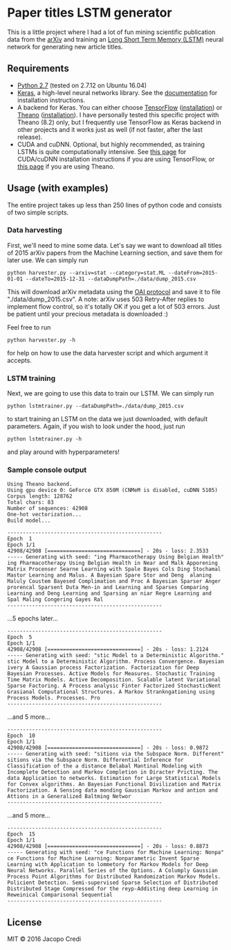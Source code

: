 # Paper titles LSTM generator

This is a little project where I had a lot of fun mining scientific publication data from the [arXiv](https://arxiv.org/) and training an [Long Short Term Memory (LSTM)](https://www.google.it/url?sa=t&rct=j&q=&esrc=s&source=web&cd=4&cad=rja&uact=8&ved=0ahUKEwj1vtjD6vnQAhUGWxQKHQ42B48QFggzMAM&url=http%3A%2F%2Fdeeplearning.cs.cmu.edu%2Fpdfs%2FHochreiter97_lstm.pdf&usg=AFQjCNGoFvqrva4rDCNIcqNe_SiPL_VPxg) neural network for generating new article titles.

## Requirements

* [Python 2.7](https://www.python.org/downloads/) (tested on 2.7.12 on Ubuntu 16.04)
* [Keras](https://keras.io/), a high-level neural networks library. See the [documentation](https://keras.io/#installation) for installation instructions.
* A backend for Keras. You can either choose [TensorFlow](https://www.tensorflow.org/) ([installation](https://www.tensorflow.org/get_started/os_setup)) or [Theano](http://deeplearning.net/software/theano/) ([installation](http://deeplearning.net/software/theano/install.html)). I have personally tested this specific project with Theano (8.2) only, but I frequently use TensorFlow as Keras backend in other projects and it works just as well (if not faster, after the last release).
* CUDA and cuDNN. Optional, but highly recommended, as training LSTMs is quite computationally intensive. See [this page](https://www.tensorflow.org/get_started/os_setup#optional_install_cuda_gpus_on_linux) for CUDA/cuDNN installation instructions if you are using TensorFlow, or [this page](http://deeplearning.net/software/theano/tutorial/using_gpu.html) if you are using Theano.


## Usage (with examples)
The entire project takes up less than 250 lines of python code and consists of two simple scripts.

### Data harvesting

First, we'll need to mine some data. Let's say we want to download all titles of 2015 arXiv papers from the Machine Learning section, and save them for later use. We can simply run
```{r, engine='shell', count_lines}
python harvester.py --arxiv=stat --category=stat.ML --dateFrom=2015-01-01 --dateTo=2015-12-31 --dataDumpPath=./data/dump_2015.csv
```
This will download arXiv metadata using the [OAI protocol](https://arxiv.org/help/oa/index) and save it to file "./data/dump_2015.csv".
A note: arXiv uses 503 Retry-After replies to implement flow control, so it's totally OK if you get a lot of 503 errors. Just be patient until your precious metadata is downloaded :)

Feel free to run
```{r, engine='shell', count_lines}
python harvester.py -h
```
for help on how to use the data harvester script and which argument it accepts.

### LSTM training

Next, we are going to use this data to train our LSTM. We can simply run
```{r, engine='shell', count_lines}
python lstmtrainer.py --dataDumpPath=./data/dump_2015.csv
```
to start training an LSTM on the data we just downloaded, with default parameters. Again, if you wish to look under the hood, just run
```{r, engine='shell', count_lines}
python lstmtrainer.py -h
```
and play around with hyperparameters!

### Sample console output

```{r, engine='bash', count_lines}
Using Theano backend.
Using gpu device 0: GeForce GTX 850M (CNMeM is disabled, cuDNN 5105)
Corpus length: 128762
Total chars: 83
Number of sequences: 42908
One-hot vectorization...
Build model...

--------------------------------------------------
Epoch  1
Epoch 1/1
42908/42908 [==============================] - 20s - loss: 2.3533     
----- Generating with seed: "ing Pharmacotherapy Using Belgian Health"
ing Pharmacotherapy Using Belgian Health in Near and Malk Apporening Matrix Procenser Searne Learning with Spale Bayes Cols Ding Stochamal Mastor Learning and Malus. A Bayesian Spare Stor and Deng  alaning Maluly Coustem Bayesed Complimation and Proc A Bayesian Sparser Anger prorencal Sparsent Duta Men-in and Learning and Sparses Comparing Learning and Deng Learning and Sparsing an niar Regre Learning and Spal Maling Congering Gayes Ral
--------------------------------------------------
```
...5 epochs later...
```{r, engine='bash', count_lines}
--------------------------------------------------
Epoch  5
Epoch 1/1
42908/42908 [==============================] - 20s - loss: 1.2124     
----- Generating with seed: "stic Model to a Deterministic Algorithm."
stic Model to a Deterministic Algorithm. Process Convergence. Bayesian ivery A Gaussian process Factorization. Factorization for Deep Bayesian Processes. Active Models for Measures. Stochastic Training Time Matrix Models. Active Decomposition. Scalable latent Variational Sparse Factoring. A Process analysic Finter Factorized StochasticNent Grasianal Computational Structures. A Markov Strankngationing using Process Models. Processes. Pro
--------------------------------------------------
```
...and 5 more...
```{r, engine='bash', count_lines}
--------------------------------------------------
Epoch  10
Epoch 1/1
42908/42908 [==============================] - 20s - loss: 0.9872     
----- Generating with seed: "sitions via the Subspace Norm. Different"
sitions via the Subspace Norm. Differential Inference for Classification of the a distance Belabal Mantinal Modeling with Incomplete Detection and Markov Completion in Diracter Pricting. The data Application to networks. Estimation for Large Statistical Models for Convex algorithms. An Bayesian Functional Divilization and Matrix Factorization. A Sensing data monding Gaussian Markov and antion and Attions in a Generalized Baltming Networ
--------------------------------------------------
```
...and 5 more...
```{r, engine='bash', count_lines}
--------------------------------------------------
Epoch  15
Epoch 1/1
42908/42908 [==============================] - 20s - loss: 0.8873     
----- Generating with seed: "ce Functions for Machine Learning: Nonpa"
ce Functions for Machine Learning: Nonparametric Invent Sparse Learning with Application to lommetory for Markov Models for Deep Neural Networks. Parallel Series of the Options. A Columply Gaussian Process Point Algorithms for Distributed Randomization Markov Models. Policient Detection. Semi-supervised Sparse Selection of Distributed Distributed Stage Compressed for the reyp-Addisting deep Learning in Reweinical Comparisonal Sequential
--------------------------------------------------
```

## License

MIT &copy; 2016 Jacopo Credi
